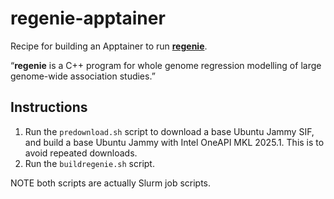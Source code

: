 # regenie-apptainer
Recipe for building an Apptainer to run [**regenie**](https://rgcgithub.github.io/regenie/).

&ldquo;**regenie** is a C++ program for whole genome regression modelling of large genome-wide association studies.&rdquo;

## Instructions

1. Run the `predownload.sh` script to download a base Ubuntu Jammy SIF, and build a base Ubuntu Jammy with Intel OneAPI MKL 2025.1. This is to avoid repeated downloads.
2. Run the `buildregenie.sh` script.

NOTE both scripts are actually Slurm job scripts.
